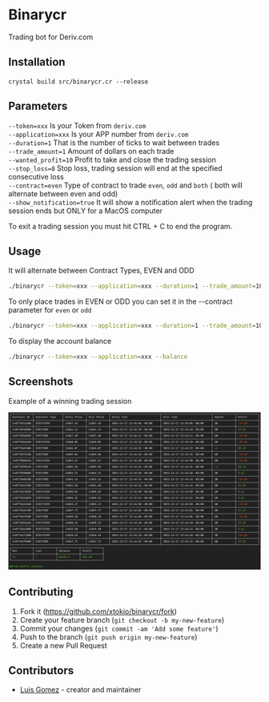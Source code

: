 # Binarycr

Trading bot for Deriv.com

## Installation

```crystal
crystal build src/binarycr.cr --release
```

## Parameters
`--token=xxx` Is your Token from `deriv.com` <br>
`--application=xxx` Is your APP number from `deriv.com` <br>
`--duration=1` That is the number of ticks to wait between trades <br>
`--trade_amount=1`   Amount of dollars on each trade <br>
`--wanted_profit=10`  Profit to take and close the trading session <br>
`--stop_loss=8`     Stop loss, trading session will end at the specified consecutive loss <br>
`--contract=even` Type of contract to trade `even`, `odd` and `both` ( both will alternate between even and odd) <br>
`--show_notification=true` It will show a notification alert when the trading session ends but ONLY for a MacOS computer

To exit a trading session you must hit CTRL + C to end the program. <br>

## Usage

It will alternate between Contract Types, EVEN and ODD
```bash
./binarycr --token=xxx --application=xxx --duration=1 --trade_amount=10 --wanted_profit=100 --stop_loss=8 --contract=both
```

To only place trades in EVEN or ODD you can set it in the --contract parameter for `even` or `odd`
```bash
./binarycr --token=xxx --application=xxx --duration=1 --trade_amount=10 --wanted_profit=100 --stop_loss=8 --contract=even
```

To display the account balance
```bash
./binarycr --token=xxx --application=xxx --balance
```

## Screenshots

Example of a winning trading session

![binary 01](screenshots/screen_shot_00.png)

## Contributing

1. Fork it (<https://github.com/xtokio/binarycr/fork>)
2. Create your feature branch (`git checkout -b my-new-feature`)
3. Commit your changes (`git commit -am 'Add some feature'`)
4. Push to the branch (`git push origin my-new-feature`)
5. Create a new Pull Request

## Contributors

- [Luis Gomez](https://github.com/xtokio) - creator and maintainer
